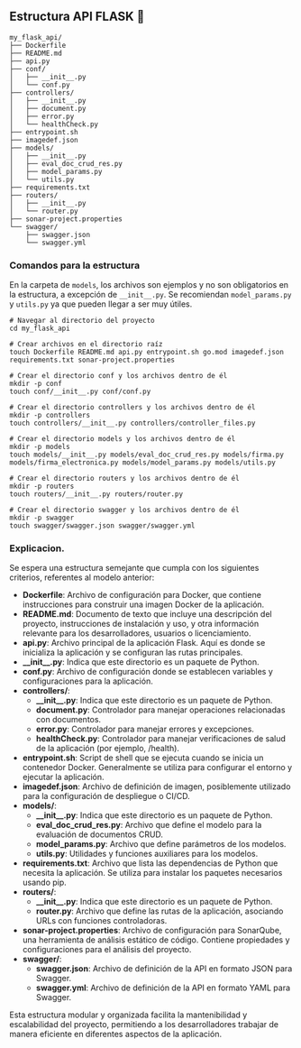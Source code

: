 ## Estructura API FLASK :file_folder:

```
my_flask_api/ 
├── Dockerfile 
├── README.md 
├── api.py 
├── conf/
│   ├── __init__.py 
│   └── conf.py 
├── controllers/ 
│   ├── __init__.py 
│   ├── document.py 
│   ├── error.py 
│   └── healthCheck.py 
├── entrypoint.sh 
├── imagedef.json 
├── models/ 
│   ├── __init__.py 
│   ├── eval_doc_crud_res.py 
│   ├── model_params.py 
│   └── utils.py 
├── requirements.txt 
├── routers/ 
│   ├── __init__.py 
│   └── router.py 
├── sonar-project.properties 
└── swagger/ 
    ├── swagger.json 
    └── swagger.yml
```
### Comandos para la estructura 

En la carpeta de `models`, los archivos son ejemplos y no son obligatorios en la estructura, a excepción de `__init__.py`. Se recomiendan `model_params.py` y `utils.py` ya que pueden llegar a ser muy útiles.

```
# Navegar al directorio del proyecto 
cd my_flask_api

# Crear archivos en el directorio raíz 
touch Dockerfile README.md api.py entrypoint.sh go.mod imagedef.json requirements.txt sonar-project.properties

# Crear el directorio conf y los archivos dentro de él 
mkdir -p conf
touch conf/__init__.py conf/conf.py

# Crear el directorio controllers y los archivos dentro de él 
mkdir -p controllers
touch controllers/__init__.py controllers/controller_files.py

# Crear el directorio models y los archivos dentro de él 
mkdir -p models
touch models/__init__.py models/eval_doc_crud_res.py models/firma.py models/firma_electronica.py models/model_params.py models/utils.py

# Crear el directorio routers y los archivos dentro de él 
mkdir -p routers
touch routers/__init__.py routers/router.py

# Crear el directorio swagger y los archivos dentro de él 
mkdir -p swagger
touch swagger/swagger.json swagger/swagger.yml
```

### Explicacion. 

Se espera una estructura semejante que cumpla con los siguientes criterios, referentes al modelo anterior: 

- **Dockerfile**: Archivo de configuración para Docker, que contiene instrucciones para construir una imagen Docker de la aplicación. 
- **README.md**: Documento de texto que incluye una descripción del proyecto, instrucciones de instalación y uso, y otra información relevante para los desarrolladores, usuarios o licenciamiento.  
- **api.py**: Archivo principal de la aplicación Flask. Aquí es donde se inicializa la aplicación y se configuran las rutas principales. 
- **\_\_init\_\_.py**: Indica que este directorio es un paquete de Python. 
- **conf.py**: Archivo de configuración donde se establecen variables y configuraciones para la aplicación. 
- **controllers/**:
  - **\_\_init\_\_.py**: Indica que este directorio es un paquete de Python. 
  - **document.py**: Controlador para manejar operaciones relacionadas con documentos. 
  - **error.py**: Controlador para manejar errores y excepciones. 
  - **healthCheck.py**: Controlador para manejar verificaciones de salud de la aplicación (por ejemplo, /health). 
- **entrypoint.sh**: Script de shell que se ejecuta cuando se inicia un contenedor Docker. Generalmente se utiliza para configurar el entorno y ejecutar la aplicación. 
- **imagedef.json**: Archivo de definición de imagen, posiblemente utilizado para la configuración de despliegue o CI/CD. 
- **models/**: 
  - **\_\_init\_\_.py**: Indica que este directorio es un paquete de Python. 
  - **eval_doc_crud_res.py**: Archivo que define el modelo para la evaluación de documentos CRUD. 
  - **model_params.py**: Archivo que define parámetros de los modelos. 
  - **utils.py**: Utilidades y funciones auxiliares para los modelos. 
- **requirements.txt**: Archivo que lista las dependencias de Python que necesita la aplicación. Se utiliza para instalar los paquetes necesarios usando pip. 
- **routers/**: 
  - **\_\_init\_\_.py**: Indica que este directorio es un paquete de Python. 
  - **router.py**: Archivo que define las rutas de la aplicación, asociando URLs con funciones controladoras. 
- **sonar-project.properties**: Archivo de configuración para SonarQube, una herramienta de análisis estático de código. Contiene propiedades y configuraciones para el análisis del proyecto. 
- **swagger/**: 
  - **swagger.json**: Archivo de definición de la API en formato JSON para Swagger. 
  - **swagger.yml**: Archivo de definición de la API en formato YAML para Swagger. 

Esta estructura modular y organizada facilita la mantenibilidad y escalabilidad del proyecto, permitiendo a los desarrolladores trabajar de manera eficiente en diferentes aspectos de la aplicación.
